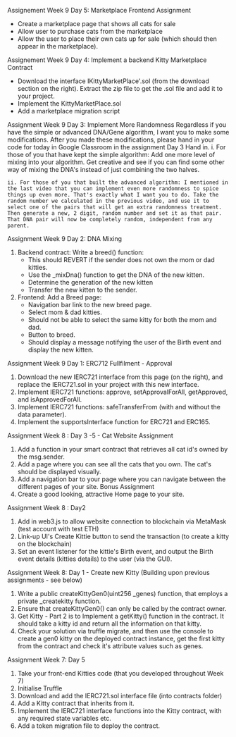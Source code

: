 Assignement Week 9 Day 5: Marketplace Frontend Assignment
- Create a marketplace page that shows all cats for sale
- Allow user to purchase cats from the marketplace
- Allow the user to place their own cats up for sale (which should then appear in the marketplace).

Assignement Week 9 Day 4: Implement a backend Kitty Marketplace Contract
 - Download the interface IKittyMarketPlace'.sol (from the download section on the right). Extract the zip file to get the .sol file and add it to your project.
 - Implement the KittyMarketPlace.sol
 - Add a marketplace migration script

Assignment Week 9 Day 3: Implement More Randomness
Regardless if you have the simple or advanced DNA/Gene algorithm, I want you to make some modifications. After you made these modifications, please hand in your code for today in Google Classroom in the assignment Day 3 Hand in.
    i. For those of you that have kept the simple algorithm:  Add one more level of mixing into your algorithm. Get creative and see if you can find some other way of mixing the DNA's instead of just combining the two halves. 

    ii. For those of you that built the advanced algorithm: I mentioned in the last video that you can implement even more randomness to spice things up even more. That's exactly what I want you to do. Take the random number we calculated in the previous video, and use it to select one of the pairs that will get an extra randomness treatment. Then generate a new, 2 digit, random number and set it as that pair. That DNA pair will now be completely random, independent from any parent. 

Assignment Week 9 Day 2: DNA Mixing
1. Backend contract: Write a breed() function:
    - This should REVERT if the sender does not own the mom or dad kitties.
    - Use the _mixDna() function to get the DNA of the new kitten.
    - Determine the generation of the new kitten
    - Transfer the new kitten to the sender.
2. Frontend: Add a Breed page:
    - Navigation bar link to the new breed page.
    - Select mom & dad kitties.
    - Should not be able to select the same kitty for both the mom and dad.
    - Button to breed.
    - Should display a message notifying the user of the Birth event and display the new kitten.

Assignment Week 9 Day 1: ERC712 Fullfilment - Approval
1. Download the new IERC721 interface from this page (on the right), and replace the IERC721.sol in your project with this new interface.
2. Implement IERC721 functions: approve, setApprovalForAll, getApproved, and isApprovedForAll.
3. Implement IERC721 functions: safeTransferFrom (with and without the data parameter).
4. Implement the supportsInterface function for ERC721 and ERC165.  

Assignment Week 8 : Day 3 -5 - Cat Website Assignment
1. Add a function in your smart contract that retrieves all cat id's owned by the msg.sender. 
2. Add a page where you can see all the cats that you own. The cat's should be displayed visually.
3. Add a navigation bar to your page where you can navigate between the different pages of your site.
Bonus Assignment
4. Create a good looking, attractive Home page to your site.

Assignment Week 8 : Day2
1. Add in web3.js to allow website connection to blockchain via MetaMask (test account with test ETH)
2. Link-up UI's Create Kittie button to send the transaction (to create a kitty on the blockchain)
3. Set an event listener for the kittie's Birth event, and output the Birth event details (kitties details)
to the user (via the GUI).

Assignment Week 8: Day 1 - Create new Kitty (Building upon previous assignments - see below)
1. Write a public createKittyGen0(uint256 _genes) function, that employs a private _createkitty function.
2. Ensure that createKittyGen0() can only be called by the contract owner.
3. Get Kitty  - Part 2 is to Implement a getKitty() function in the contract. It should take a kitty id and return all the information on that kitty.
4. Check your solution via truffle migrate, and then use the console to create a gen0 kitty on the deployed contract instance, get the first kitty from the contract and check it's attribute values such as genes.


Assignment Week 7: Day 5
1. Take your front-end Kitties code (that you developed throughout Week 7)
2. Initialise Truffle
3. Download and add the IERC721.sol interface file (into contracts folder)
4. Add a Kitty contract that inherits from it.
5. Implement the IERC721 interface functions into the Kitty contract, with any required state variables etc.
6. Add a token migration file to deploy the contract.





